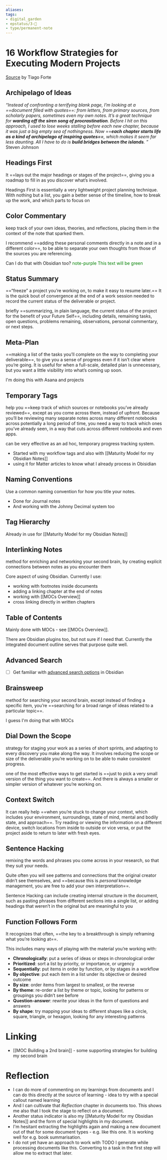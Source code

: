 ```yaml
---
aliases: 
tags: 
- digital_garden
- epstatus/3-🌳
- type/permanent-note
---
```

# 16 Workflow Strategies for Executing Modern Projects
[Source](https://fortelabs.com/blog/just-in-time-pm-21-workflow-strategies/) by Tiago Forte 
## Archipelago of Ideas
_“Instead of confronting a terrifying blank page, I’m looking at a ==document filled with quotes==: from letters, from primary sources, from scholarly papers, sometimes even my own notes. It’s a great technique for_ **_warding off the siren song of procrastination_**_. Before I hit on this approach, I used to lose weeks stalling before each new chapter, because it was just a big empty sea of nothingness. Now_ ==**_each chapter starts life as a kind of archipelago of inspiring quotes==_**_, which makes it seem far less daunting. All I have to do is_ **_build bridges between the islands_**_. ”_ Steven Johnson

## Headings First
It ==lays out the major headings or stages of the project==, giving you a roadmap to fill in as you discover what’s involved.

Headings First is essentially a very lightweight project planning technique. With nothing but a list, you gain a better sense of the timeline, how to break up the work, and which parts to focus on
 
## Color Commentary
keep track of your own ideas, theories, and reflections, placing them in the context of the note that sparked them.

I recommend ==adding these personal comments directly in a note and in a different color==, to be able to separate your own thoughts from those of the sources you are referencing.

Can I do that with Obsidian too?
<span style="color:green">note-purple This text will be green</span>
 
## Status Summary
==“freeze” a project you’re working on, to make it easy to resume later.== It is the quick bout of convergence at the end of a work session needed to record the current status of the deliverable or project.

briefly ==summarizing, in plain language, the current status of the project for the benefit of your Future Self==, including details, remaining tasks, open questions, problems remaining, observations, personal commentary, or next steps.


## Meta-Plan
==making a list of the tasks you’ll complete on the way to completing your deliverable==, to give you a sense of progress even if it isn’t clear where you’re going. It is useful for when a full-scale, detailed plan is unnecessary, but you want a little visibility into what’s coming up soon.

I'm doing this with Asana and projects

## Temporary Tags
help you ==keep track of which sources or notebooks you’ve already reviewed==, except as you come across them, instead of upfront. Because you’ll be reviewing many separate notes across many different notebooks across potentially a long period of time, you need a way to track which ones you’ve already seen, in a way that cuts across different notebooks and even apps.

can be very effective as an ad hoc, temporary progress tracking system.

+ Started with my workflow tags and also with [[Maturity Model for my Obsidian Notes]]
+ using it for Matter articles to know what I already process in Obisidian

## Naming Conventions
Use a common naming convention for how you title your notes.

+ Done for Journal notes
+ And working with the Johnny Decimal system too

## Tag Hierarchy


Already in use for [[Maturity Model for my Obsidian Notes]]

## Interlinking Notes
method for enriching and networking your second brain, by creating explicit connections between notes as you encounter them

Core aspect of using Obsidian. Currently I use:
+ working with footnotes inside documents
+ adding a linking chapter at the end of notes
+ working with [[MOCs Overview]]
+ cross linking directly in written chapters

## Table of Contents
Mainly done with MOCs - see [[MOCs Overview]].

There are Obsidian plugins too, but not sure if I need that. Currently the integrated document outline serves that purpose quite well.

## Advanced Search
- [ ] Get familiar with [advanced search options](https://help.obsidian.md/Plugins/Search#:~:text=Search%20%2D%20Obsidian%20Help&text=The%20Search%20plugin%20helps%20you,Shift%2BF%20on%20macOS) in Obsidian

## Brainsweep
method for searching your second brain, except instead of finding a specific item, you’re ==searching for a broad range of ideas related to a particular topic==.

I guess I'm doing that with MOCs

## Dial Down the Scope
strategy for staging your work as a series of short sprints, and adapting to every discovery you make along the way. It involves reducing the scope or size of the deliverable you’re working on to be able to make consistent progress.

one of the most effective ways to get started is ==just to pick a very small version of the thing you want to create==. And there is always a smaller or simpler version of whatever you’re working on.

## Context Switch
It can really help ==when you’re stuck to change your context, which includes your environment, surroundings, state of mind, mental and bodily state, and approach==. Try reading or viewing the information on a different device, switch locations from inside to outside or vice versa, or put the project aside to return to later with fresh eyes.

## Sentence Hacking
remixing the words and phrases you come across in your research, so that they suit your needs.

Quite often you will see patterns and connections that the original creator didn’t see themselves, and ==because this is _personal_ knowledge management, you are free to add your own interpretation==.

Sentence Hacking can include creating internal structure in the document, such as pasting phrases from different sections into a single list, or adding headings that weren’t in the original but are meaningful to you

## Function Follows Form
It recognizes that often, ==the key to a breakthrough is simply reframing what you’re looking at==.

This includes many ways of playing with the material you’re working with:

-   **Chronologically**: put a series of ideas or steps in chronological order
-   **Prioritized**: sort a list by priority, or importance, or urgency
-   **Sequentially**: put items in order by function, or by stages in a workflow
-   **By objective**: put each item in a list under its objective or desired outcome
-   **By size**: order items from largest to smallest, or the reverse
-   **By theme**: re-order a list by theme or topic, looking for patterns or groupings you didn’t see before
-   **Question-answer**: rewrite your ideas in the form of questions and answers
-   **By shape**: try mapping your ideas to different shapes like a circle, square, triangle, or hexagon, looking for any interesting patterns

# Linking
+ [[MOC Building a 2nd brain]] - some supporting strategies for building my second brain

# Reflection
+ I can do more of commenting on my learnings from documents and I can do this directly at the source of learning - idea to try with a special callout named learning
+ And I can cultivate that *Reflection* chapter in documents too. This shows me also that I took the stage to reflect on a document. 
+ Another status indicator is also my [[Maturity Model for my Obsidian Notes]] and the form of special highlights in my document.
+ I'm hesitant extracting the highlights again and making a new document out of that for some document types - e.g. like this one. It is working well for e.g. book summarisation.
+ I do not yet have an approach to work with TODO I generate while processing documents like this. Converting to a task in the first step will allow me to extract that later.